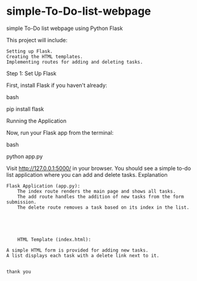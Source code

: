 # simple-To-Do-list-webpage
simple To-Do list webpage using Python Flask


This project will include:

    Setting up Flask.
    Creating the HTML templates.
    Implementing routes for adding and deleting tasks.

Step 1: Set Up Flask

First, install Flask if you haven't already:

bash

pip install flask



Running the Application

Now, run your Flask app from the terminal:

bash

python app.py

Visit http://127.0.0.1:5000/ in your browser. You should see a simple to-do list application where you can add and delete tasks.
Explanation

    Flask Application (app.py):
        The index route renders the main page and shows all tasks.
        The add route handles the addition of new tasks from the form submission.
        The delete route removes a task based on its index in the list.





        HTML Template (index.html):

    A simple HTML form is provided for adding new tasks.
    A list displays each task with a delete link next to it.


    thank you 
